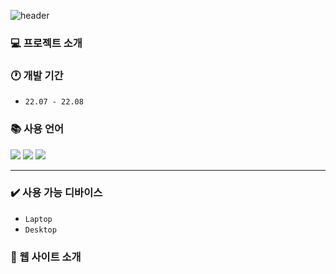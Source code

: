 ![header](https://capsule-render.vercel.app/api?type=soft&color=a3a9d1&height=150&section=header&text=JavaScript%20Web%20Game&fontSize=50&fontColor=FFFFFF&animation=fadeIn)

### 💻 프로젝트 소개

### 🕐 개발 기간

- `22.07 - 22.08`

### 📚 사용 언어

<div>
	<img src="https://img.shields.io/badge/HTML5-E34F26?style=flat&logo=HTML5&logoColor=white" />
	<img src="https://img.shields.io/badge/CSS3-1572B6?style=flat&logo=CSS3&logoColor=white" />
  <img src="https://img.shields.io/badge/javascript-F7DF1E?style=flat&logo=JavaScript&logoColor=white" />
</div>

---

### ✔️ 사용 가능 디바이스

- `Laptop`
- `Desktop`

### 📌 웹 사이트 소개
